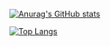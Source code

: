 [![Anurag's GitHub stats](https://github-readme-stats.vercel.app/api?username=Eungyeol41&theme=dark)](https://github.com/anuraghazra/github-readme-stats)

[![Top Langs](https://github-readme-stats.vercel.app/api/top-langs/?username=Eungyeol41&theme=dark&layout=compact)](https://github.com/anuraghazra/github-readme-stats)
